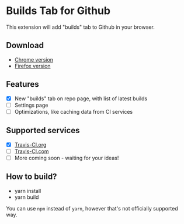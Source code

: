 # Builds Tab for Github
This extension will add "builds" tab to Github in your browser.

## Download
- [Chrome version](https://chrome.google.com/webstore/detail/builds-tab-for-github/jnmdkbflmkjehkkdbjdfpmhgdafpcdkh)
- [Firefox version](https://addons.mozilla.org/en-US/firefox/addon/builds-tab-for-github/)

## Features
- [x] New "builds" tab on repo page, with list of latest builds
- [ ] Settings page
- [ ] Optimizations, like caching data from CI services

## Supported services
- [x] [Travis-CI.org](https://travis-ci.org/)
- [ ] [Travis-CI.com](https://travis-ci.com/)
- [ ] More coming soon - waiting for your ideas!

## How to build?
- yarn install
- yarn build

You can use `npm` instead of `yarn`, however that's not officially supported way.
